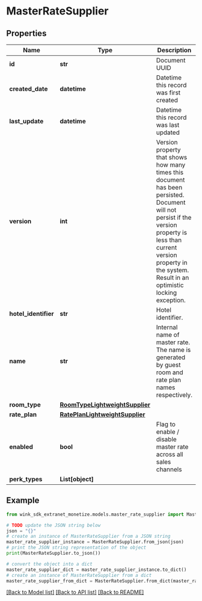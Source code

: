 # MasterRateSupplier


## Properties

Name | Type | Description | Notes
------------ | ------------- | ------------- | -------------
**id** | **str** | Document UUID | [optional] 
**created_date** | **datetime** | Datetime this record was first created | [optional] 
**last_update** | **datetime** | Datetime this record was last updated | [optional] 
**version** | **int** | Version property that shows how many times this document has been persisted. Document will not persist if the version property is less than current version property in the system. Result in an optimistic locking exception. | [optional] 
**hotel_identifier** | **str** | Hotel identifier. | 
**name** | **str** | Internal name of master rate. The name is generated by guest room and rate plan names respectively. | 
**room_type** | [**RoomTypeLightweightSupplier**](RoomTypeLightweightSupplier.md) |  | 
**rate_plan** | [**RatePlanLightweightSupplier**](RatePlanLightweightSupplier.md) |  | 
**enabled** | **bool** | Flag to enable / disable master rate across all sales channels | [default to True]
**perk_types** | **List[object]** |  | [optional] 

## Example

```python
from wink_sdk_extranet_monetize.models.master_rate_supplier import MasterRateSupplier

# TODO update the JSON string below
json = "{}"
# create an instance of MasterRateSupplier from a JSON string
master_rate_supplier_instance = MasterRateSupplier.from_json(json)
# print the JSON string representation of the object
print(MasterRateSupplier.to_json())

# convert the object into a dict
master_rate_supplier_dict = master_rate_supplier_instance.to_dict()
# create an instance of MasterRateSupplier from a dict
master_rate_supplier_from_dict = MasterRateSupplier.from_dict(master_rate_supplier_dict)
```
[[Back to Model list]](../README.md#documentation-for-models) [[Back to API list]](../README.md#documentation-for-api-endpoints) [[Back to README]](../README.md)


